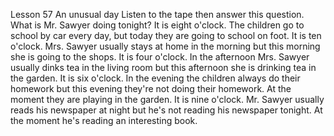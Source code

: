 Lesson 57 An unusual day
Listen to the tape then answer this question.
What is Mr. Sawyer doing tonight?
It is eight o'clock.
The children go to school by car every day, but today they are going to school on foot.
It is ten o'clock.
Mrs. Sawyer usually stays at home in the morning but this morning she is going to the shops.
It is four o'clock.
In the afternoon Mrs. Sawyer usually dinks tea in the living room but this afternoon she is drinking tea in the garden.
It is six o'clock.
In the evening the children always do their homework but this evening they're not doing their homework.
At the moment they are playing in the garden.
It is nine o'clock.
Mr. Sawyer usually reads his newspaper at night but he's not reading his newspaper tonight.
At the moment he's reading an interesting book.